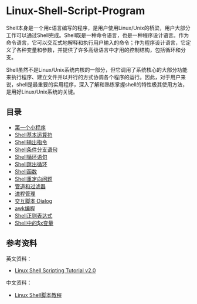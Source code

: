 # Linux-Shell-Script-Program

Shell本身是一个用c语言编写的程序，是用户使用Linux/Unix的桥梁，用户大部分工作可以通过Shell完成。Shell既是一种命令语言，也是一种程序设计语言。作为命令语言，它可以交互式地解释和执行用户输入的命令；作为程序设计语言，它定义了各种变量和参数，并提供了许多高级语言中才用的控制结构，包括循环和分支。

Shell虽然不是Linux/Unix系统内核的一部分，但它调用了系统核心的大部分功能来执行程序、建立文件并以并行的方式协调各个程序的运行。因此，对于用户来说，shell是最重要的实用程序，深入了解和熟练掌握shell的特性极其使用方法，是用好Linux/Unix系统的关键。

## 目录

* [第一个小程序](A00.md)
* [Shell基本运算符](A01.md)
* [Shell输出指令](A02.md)
* [Shell条件分支语句](A03.md)
* [Shell循环语句](A04.md)
* [Shell跳出循环](A05.md)
* [Shell函数](A06.md)
* [Shell重定向问题](A07.md)
* [管道和过滤器](A08.md)
* [进程管理](A09.md)
* [交互脚本·Dialog](A10.md)
* [awk编程](A11.md)
* [Shell正则表达式](A12.md)
* [Shell中的$x变量](A13.md)

## 参考资料

英文资料：

* [Linux Shell Scripting Tutorial v2.0](https://bash.cyberciti.biz/guide/Main_Page)

中文资料：

* [Linux Shell脚本教程](http://c.biancheng.net/cpp/shell/)
